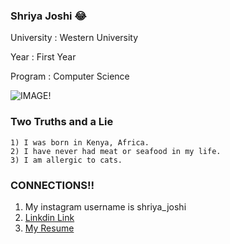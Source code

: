 ### Shriya Joshi :joy:
University : Western University  

Year : First Year 

Program : Computer Science
 
![IMAGE!](csimage.jpeg)

### Two Truths and a Lie 
    1) I was born in Kenya, Africa. 
    2) I have never had meat or seafood in my life. 
    3) I am allergic to cats. 

### CONNECTIONS!!
1) My instagram username is shriya_joshi
2) [Linkdin Link](https://www.linkedin.com/in/shriya-joshi-1137b5222/)
3) [My Resume](https://docs.google.com/document/d/1WIjm2jrhwoI9DDrCh-h6msBnXB_7OSR1_f70uipkakI/edit?usp=sharing)
